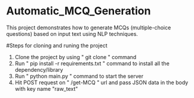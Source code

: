 # Automatic_MCQ_Generation
This project demonstrates how to generate MCQs (multiple-choice questions) based on input text using NLP techniques.

#Steps for cloning and runing the project

1) Clone the project by using " git clone " command
2) Run " pip install -r requirements.txt " command to install all the dependency/library
3) Run " python main.py " command to start the server
4) Hit POST request on " /get-MCQ " url and pass JSON data in the body with key name "raw_text"
